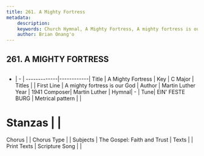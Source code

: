 ```yaml
---
title: 261. A Mighty Fortress
metadata:
    description: 
    keywords: Church Hymnal, A Mighty Fortress, A mighty fortress is our God, 
    author: Brian Onang'o
---
```



## 261. A MIGHTY FORTRESS

```txt

```

- |   -  |
-------------|------------|
Title | A Mighty Fortress |
Key | C Major |
Titles |  |
First Line | A mighty fortress is our God |
Author | Martin Luther
Year | 1941
Composer| Martin Luther |
Hymnal|  - |
Tune| EIN&#039; FESTE BURG |
Metrical pattern | |
# Stanzas |  |
Chorus |  |
Chorus Type |  |
Subjects | The Gospel: Faith and Trust |
Texts |  |
Print Texts | 
Scripture Song |  |
  

